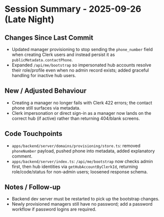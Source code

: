 # Session Summary - 2025-09-26 (Late Night)

## Changes Since Last Commit
- Updated manager provisioning to stop sending the `phone_number` field when creating Clerk users and instead persist it as `publicMetadata.contactPhone`.
- Expanded `/api/me/bootstrap` so impersonated hub accounts resolve their role/profile even when no admin record exists; added graceful handling for inactive hub users.

## New / Adjusted Behaviour
- Creating a manager no longer fails with Clerk 422 errors; the contact phone still surfaces via metadata.
- Clerk impersonation or direct sign-in as a manager now lands on the correct hub (if active) rather than returning 404/blank screens.

## Code Touchpoints
- `apps/backend/server/domains/provisioning/store.ts`: removed `phoneNumber` payload, pushed phone into metadata, added explanatory comment.
- `apps/backend/server/index.ts`: `/api/me/bootstrap` now checks admin first, then hub identities via `getHubAccountByClerkId`, returning role/code/status for non-admin users; loosened response schema.

## Notes / Follow-up
- Backend dev server must be restarted to pick up the bootstrap changes.
- Newly provisioned managers still have no password; add a password workflow if password logins are required.

